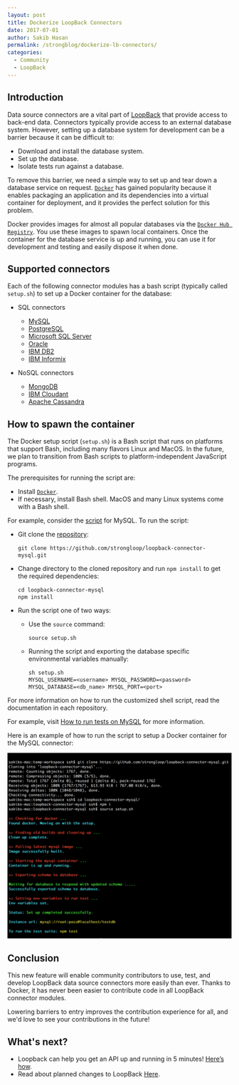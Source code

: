 ```yaml
---
layout: post
title: Dockerize LoopBack Connectors
date: 2017-07-01
author: Sakib Hasan
permalink: /strongblog/dockerize-lb-connectors/
categories:
  - Community
  - LoopBack
---
```


## Introduction

Data source connectors are a vital part of [LoopBack](http://loopback.io/) that provide access to back-end data. Connectors typically provide access to an external database system.  However, setting up a database system for development can be a barrier because it can be difficult to:

- Download and install the database system.
- Set up the database.
- Isolate tests run against a database.

To remove this barrier, we need a simple way to set up and tear down a database service on request. [`Docker`](https://www.docker.com/) has gained popularity because it enables packaging an application and its dependencies into a virtual container for deployment, and it provides the perfect solution for this problem.

Docker provides images for almost all popular databases via the [`Docker Hub Registry`](https://hub.docker.com/).  You use these images to spawn local containers. Once the container for the  database service is up and running, you can use it for development and testing and easily dispose it when done.

<!--more-->

## Supported connectors

Each of the following connector modules has a bash script (typically called `setup.sh`) to set up a Docker container for the database:

- SQL connectors
    - [MySQL](https://github.com/strongloop/loopback-connector-mysql)
    - [PostgreSQL](https://github.com/strongloop/loopback-connector-postgresql)
    - [Microsoft SQL Server](https://github.com/strongloop/loopback-connector-mssql)
    - [Oracle](https://github.com/strongloop/loopback-connector-oracle)
    - [IBM DB2](https://github.com/strongloop/loopback-connector-db2)
    - [IBM Informix](https://github.com/strongloop/loopback-connector-informix)

- NoSQL connectors
    - [MongoDB](https://github.com/strongloop/loopback-connector-mongodb)
    - [IBM Cloudant](https://github.com/strongloop/loopback-connector-cloudant)
    - [Apache Cassandra](https://github.com/strongloop/loopback-connector-cassandra)

## How to spawn the container

The Docker setup script (`setup.sh`) is a Bash script that runs on platforms that support Bash, including many flavors Linux and MacOS. In the future, we plan to transition from Bash scripts to platform-independent JavaScript programs.

The prerequisites for running the script are:
- Install [`Docker`](https://www.docker.com/).
- If necessary, install Bash shell.  MacOS and many Linux systems come with a Bash shell.

For example, consider the [script](https://github.com/strongloop/loopback-connector-mysql/blob/master/setup.sh) for MySQL. To run the script:

- Git clone the [repository](https://github.com/strongloop/loopback-connector-mysql):
  ```
  git clone https://github.com/strongloop/loopback-connector-mysql.git
  ```
- Change directory to the cloned repository and run `npm install` to get the required dependencies:
  ```
  cd loopback-connector-mysql
  npm install
  ```
- Run the script one of two ways:
  - Use the `source` command:
    ```
    source setup.sh
    ```

  - Running the script and exporting the database specific environmental variables manually:
    ```
    sh setup.sh
    MYSQL_USERNAME=<username> MYSQL_PASSWORD=<password> MYSQL_DATABASE=<db_name> MYSQL_PORT=<port>
    ```

For more information on how to run the customized shell script, read the documentation in each repository.

For example, visit [How to run tests on MySQL](https://github.com/strongloop/loopback-connector-mysql#running-tests) for more information.

Here is an example of how to run the script to setup a Docker container for the MySQL connector:

![How To Run Docker Script For LB Connector](/blog-assets/2017/06/loopback-connector-docker.png)

## Conclusion

This new feature will enable community contributors to use, test, and develop LoopBack data source connectors more easily than ever. Thanks to Docker, it has never been easier to contribute code in all LoopBack connector modules.

Lowering barriers to entry improves the contribution experience for all, and we'd love to see your contributions in the future!

## What's next?

- Loopback can help you get an API up and running in 5 minutes! [Here’s how](https://developer.ibm.com/apiconnect/2017/03/09/loopback-in-5-minutes/).
- Read about planned changes to LoopBack [Here](https://strongloop.com/strongblog/announcing-loopback-next/).

